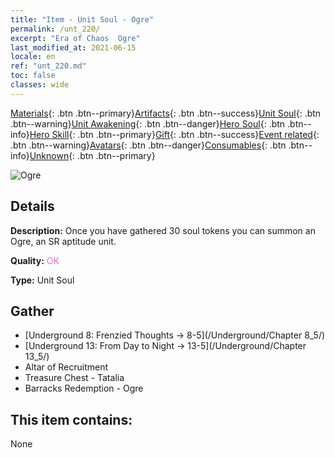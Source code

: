 ```yaml
---
title: "Item - Unit Soul - Ogre"
permalink: /unt_220/
excerpt: "Era of Chaos  Ogre"
last_modified_at: 2021-06-15
locale: en
ref: "unt_220.md"
toc: false
classes: wide
---
```

 [Materials](/Items/){: .btn .btn--primary}[Artifacts](/Items/Artifacts/){: .btn .btn--success}[Unit Soul](/Items/UnitSoul/){: .btn .btn--warning}[Unit Awakening](/Items/UnitAwakening/){: .btn .btn--danger}[Hero Soul](/Items/HeroSoul/){: .btn .btn--info}[Hero Skill](/Items/HeroSkill/){: .btn .btn--primary}[Gift](/Items/Gift/){: .btn .btn--success}[Event related](/Items/Events/){: .btn .btn--warning}[Avatars](/Items/Avatars/){: .btn .btn--danger}[Consumables](/Items/Consumables/){: .btn .btn--info}[Unknown](/Items/Unknown/){: .btn .btn--primary}

 ![Ogre](/images/u/ti_shirenmo.jpg)

## Details
 **Description:** Once you have gathered 30 soul tokens you can summon an Ogre, an SR aptitude unit.

 **Quality:** <span style="color: #DA70D6">OK</span>

 **Type:** Unit Soul

## Gather

*    [Underground 8: Frenzied Thoughts -> 8-5](/Underground/Chapter 8_5/) 
*    [Underground 13: From Day to Night -> 13-5](/Underground/Chapter 13_5/) 
*    Altar of Recruitment 
*    Treasure Chest - Tatalia 
*    Barracks Redemption - Ogre 

## This item contains:

  None

